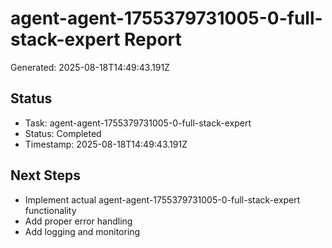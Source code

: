 # agent-agent-1755379731005-0-full-stack-expert Report

Generated: 2025-08-18T14:49:43.191Z

## Status
- Task: agent-agent-1755379731005-0-full-stack-expert
- Status: Completed
- Timestamp: 2025-08-18T14:49:43.191Z

## Next Steps
- Implement actual agent-agent-1755379731005-0-full-stack-expert functionality
- Add proper error handling
- Add logging and monitoring
